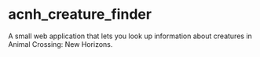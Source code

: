 # acnh_creature_finder
A small web application that lets you look up information about creatures in Animal Crossing: New Horizons.
